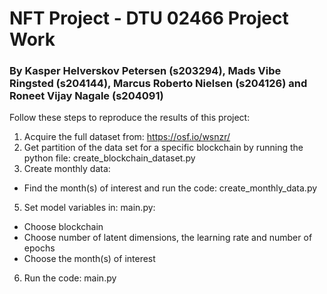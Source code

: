 # NFT Project - DTU 02466 Project Work 
### By Kasper Helverskov Petersen (s203294), Mads Vibe Ringsted (s204144), Marcus Roberto Nielsen (s204126) and Roneet Vijay Nagale (s204091)

Follow these steps to reproduce the results of this project: 

1. Acquire the full dataset from: https://osf.io/wsnzr/
2. Get partition of the data set for a specific blockchain by running the python file: create_blockchain_dataset.py
3. Create monthly data:
  - Find the month(s) of interest and run the code: create_monthly_data.py
5. Set model variables in: main.py:
  - Choose blockchain
  - Choose number of latent dimensions, the learning rate and number of epochs
  - Choose the month(s) of interest
6. Run the code: main.py
